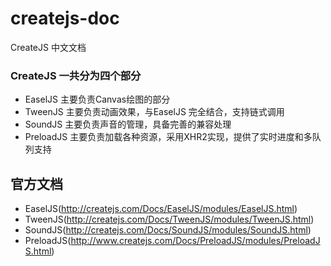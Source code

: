 # createjs-doc
CreateJS 中文文档

### CreateJS 一共分为四个部分
- EaselJS 主要负责Canvas绘图的部分
- TweenJS 主要负责动画效果，与EaselJS 完全结合，支持链式调用
- SoundJS 主要负责声音的管理，具备完善的兼容处理
- PreloadJS 主要负责加载各种资源，采用XHR2实现，提供了实时进度和多队列支持


## 官方文档
- EaselJS(http://createjs.com/Docs/EaselJS/modules/EaselJS.html)
- TweenJS(http://createjs.com/Docs/TweenJS/modules/TweenJS.html)
- SoundJS(http://createjs.com/Docs/SoundJS/modules/SoundJS.html)
- PreloadJS(http://www.createjs.com/Docs/PreloadJS/modules/PreloadJS.html)